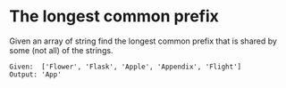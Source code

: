 # The longest common prefix

Given an array of string find the longest common prefix that is shared
by some (not all) of the strings.

```
Given:  ['Flower', 'Flask', 'Apple', 'Appendix', 'Flight']
Output: 'App'
 ```